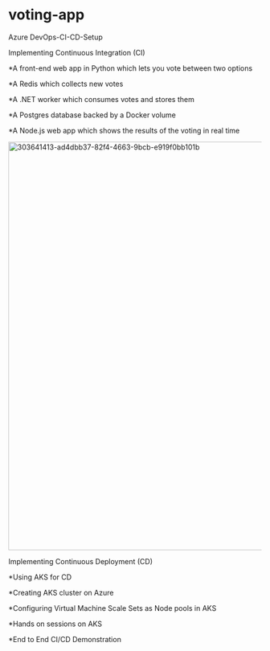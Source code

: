 # voting-app
Azure DevOps-CI-CD-Setup


Implementing Continuous Integration (CI)

*A front-end web app in Python which lets you vote between two options

*A Redis which collects new votes

*A .NET worker which consumes votes and stores them

*A Postgres database backed by a Docker volume

*A Node.js web app which shows the results of the voting in real time


<img width="813" alt="303641413-ad4dbb37-82f4-4663-9bcb-e919f0bb101b" src="https://github.com/iam-AManoj/voting-app/assets/161417923/75f7804b-c44e-442b-b9f0-af617beb82cc">

Implementing Continuous Deployment (CD)

*Using AKS for CD

*Creating AKS cluster on Azure

*Configuring Virtual Machine Scale Sets as Node pools in AKS

*Hands on sessions on AKS

*End to End CI/CD Demonstration
